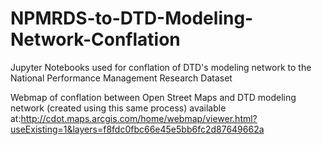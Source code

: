 # NPMRDS-to-DTD-Modeling-Network-Conflation
Jupyter Notebooks used for conflation of DTD's modeling network to the National Performance Management Research Dataset

Webmap of conflation between Open Street Maps and DTD modeling network (created using this same process) available at:http://cdot.maps.arcgis.com/home/webmap/viewer.html?useExisting=1&layers=f8fdc0fbc66e45e5bb6fc2d87649662a
